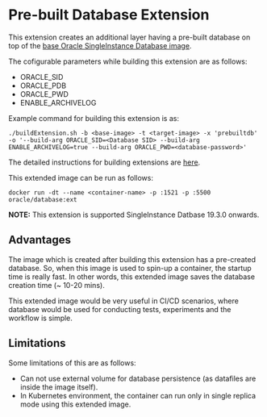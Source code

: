 # Pre-built Database Extension

This extension creates an additional layer having a pre-built database on top of the [base Oracle SingleInstance Database image](../../README.md).

The cofigurable parameters while building this extension are as follows:

- ORACLE_SID
- ORACLE_PDB
- ORACLE_PWD
- ENABLE_ARCHIVELOG

Example command for building this extension is as:

```
./buildExtension.sh -b <base-image> -t <target-image> -x 'prebuiltdb' -o '--build-arg ORACLE_SID=<Database SID> --build-arg ENABLE_ARCHIVELOG=true --build-arg ORACLE_PWD=<database-password>'
```

The detailed instructions for building extensions are [here](../README.md).

This extended image can be run as follows:

```
docker run -dt --name <container-name> -p :1521 -p :5500 oracle/database:ext 
```

**NOTE:**
This extension is supported SingleInstance Datbase 19.3.0 onwards.

## Advantages

The image which is created after building this extension has a pre-created database. So, when this image is used to spin-up a container, the startup time is really fast. In other words, this extended image saves the database creation time (~ 10-20 mins).

This extended image would be very useful in CI/CD scenarios, where database would be used for conducting tests, experiments and the workflow is simple.

## Limitations

Some limitations of this are as follows:
- Can not use external volume for database persistence (as datafiles are inside the image itself).
- In Kubernetes environment, the container can run only in single replica mode using this extended image.